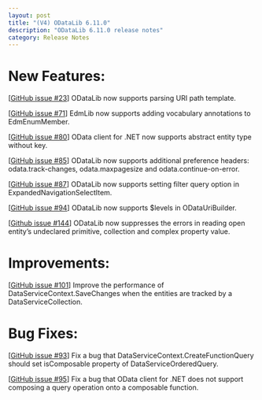 ```yaml
---
layout: post
title: "(V4) ODataLib 6.11.0"
description: "ODataLib 6.11.0 release notes"
category: Release Notes
---
```



# New Features: #

[[GitHub issue #23](https://github.com/OData/odata.net/issues/23)] ODataLib now supports parsing URI path template.

[[GitHub issue #71](https://github.com/OData/odata.net/issues/71)] EdmLib now supports adding vocabulary annotations to EdmEnumMember.

[[GitHub issue #80](https://github.com/OData/odata.net/issues/80)] OData client for .NET now supports abstract entity type without key.

[[GitHub issue #85](https://github.com/OData/odata.net/issues/85)] ODataLib now supports additional preference headers: odata.track-changes, odata.maxpagesize and odata.continue-on-error.

[[GitHub issue #87](https://github.com/OData/odata.net/issues/87)] ODataLib now supports setting filter query option in ExpandedNavigationSelectItem.

[[GitHub issue #94](https://github.com/OData/odata.net/issues/94)] ODataLib now supports $levels in ODataUriBuilder.

[[Github issue #144](https://github.com/OData/odata.net/issues/144)] ODataLib now suppresses the errors in reading open entity’s undeclared primitive, collection and complex property value.

# Improvements: #
[[GitHub issue #101](https://github.com/OData/odata.net/issues/101)] Improve the performance of DataServiceContext.SaveChanges when the entities are tracked by a DataServiceCollection.

# Bug Fixes: #
[[GitHub issue #93](https://github.com/OData/odata.net/issues/93)] Fix a bug that DataServiceContext.CreateFunctionQuery should set isComposable property of DataServiceOrderedQuery.

[[GitHub issue #95](https://github.com/OData/odata.net/issues/95)] Fix a bug that OData client for .NET does not support composing a query operation onto a composable function.
